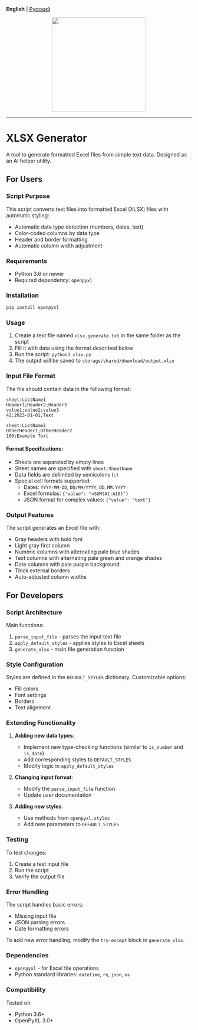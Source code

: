 **English** | [Русский](README.ru.md)
<p align="center">
  <img src="https://github.com/Neyrobyte/Neyrobyte.github.io/blob/c8032747c853bb8405ca67604ab66a2ba9d77c0c/xlsx-logo.html" alt="" width="256">
</p>

---

# XLSX Generator  
A tool to generate formatted Excel files from simple text data. Designed as an AI helper utility.

## For Users

### Script Purpose  
This script converts text files into formatted Excel (XLSX) files with automatic styling:
- Automatic data type detection (numbers, dates, text)
- Color-coded columns by data type
- Header and border formatting
- Automatic column width adjustment

### Requirements  
- Python 3.6 or newer  
- Required dependency: `openpyxl`  

### Installation  
```bash
pip install openpyxl
```

### Usage  
1. Create a text file named `xlsx_generate.txt` in the same folder as the script  
2. Fill it with data using the format described below  
3. Run the script: `python3 xlsx.py`  
4. The output will be saved to `storage/shared/download/output.xlsx`  

### Input File Format  
The file should contain data in the following format:
```
sheet:ListName1
Header1;Header2;Header3
value1;value2;value3
42;2023-01-01;Text

sheet:ListName2
OtherHeader1;OtherHeader2
100;Example Text
```

#### Format Specifications:
- Sheets are separated by empty lines  
- Sheet names are specified with `sheet:SheetName`  
- Data fields are delimited by semicolons (`;`)  
- Special cell formats supported:  
  - Dates: `YYYY-MM-DD`, `DD/MM/YYYY`, `DD.MM.YYYY`  
  - Excel formulas: `{"value": "=SUM(A1:A10)"}`  
  - JSON format for complex values: `{"value": "text"}`  

### Output Features  
The script generates an Excel file with:
- Gray headers with bold font  
- Light gray first column  
- Numeric columns with alternating pale blue shades  
- Text columns with alternating pale green and orange shades  
- Date columns with pale purple background  
- Thick external borders  
- Auto-adjusted column widths  

## For Developers  

### Script Architecture  
Main functions:  
1. `parse_input_file` - parses the input text file  
2. `apply_default_styles` - applies styles to Excel sheets  
3. `generate_xlsx` - main file generation function  

### Style Configuration  
Styles are defined in the `DEFAULT_STYLES` dictionary. Customizable options:  
- Fill colors  
- Font settings  
- Borders  
- Text alignment  

### Extending Functionality  
1. **Adding new data types**:  
   - Implement new type-checking functions (similar to `is_number` and `is_date`)  
   - Add corresponding styles to `DEFAULT_STYLES`  
   - Modify logic in `apply_default_styles`  

2. **Changing input format**:  
   - Modify the `parse_input_file` function  
   - Update user documentation  

3. **Adding new styles**:  
   - Use methods from `openpyxl.styles`  
   - Add new parameters to `DEFAULT_STYLES`  

### Testing  
To test changes:  
1. Create a test input file  
2. Run the script  
3. Verify the output file  

### Error Handling  
The script handles basic errors:  
- Missing input file  
- JSON parsing errors  
- Date formatting errors  

To add new error handling, modify the `try-except` block in `generate_xlsx`.  

### Dependencies  
- `openpyxl` - for Excel file operations  
- Python standard libraries: `datetime`, `re`, `json`, `os`  

### Compatibility  
Tested on:  
- Python 3.6+  
- OpenPyXL 3.0+
